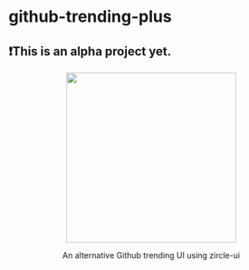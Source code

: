 # github-trending-plus
## ❗️This is an alpha project yet.
<p align="center">
  <a href="http://zircle.io">
    <img src="https://raw.githubusercontent.com/zircleUI/github-trending-plus/master/public/screen.png" width="300">
  </a>
</p>

<p align="center">
An alternative Github trending UI using zircle-ui
</p>



